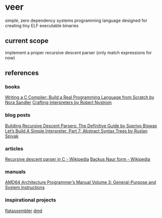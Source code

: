 # veer
simple, zero dependency systems programming language designed for creating tiny ELF executable binaries

## current scope
implement a proper recursive descent parser (only match expressions for now)

## references

### books
[Writing a C Compiler: Build a Real Programming Language from Scratch by Nora Sandler](https://nostarch.com/writing-c-compiler)
[Crafting Interpreters by Robert Nystrom](https://craftinginterpreters.com/)

### blog posts
[Building Recursive Descent Parsers: The Definitive Guide by Supriyo Biswas](https://www.booleanworld.com/building-recursive-descent-parsers-definitive-guide/)
[Let’s Build A Simple Interpreter. Part 7: Abstract Syntax Trees by Ruslan Spivak](https://ruslanspivak.com/lsbasi-part7/)

### articles
[Recursive descent parser in C - Wikipedia](https://en.wikipedia.org/wiki/Recursive_descent_parser#C_implementation)
[Backus Naur form - Wikipedia](https://en.wikipedia.org/wiki/Backus%E2%80%93Naur_form)

### manuals
[AMD64 Architecture Programmer’s Manual Volume 3: General-Purpose and System Instructions](https://community.amd.com/sdtpp67534/attachments/sdtpp67534/processors-discussions/29160/1/AMD64-3.pdf)

### inspirational projects
[flatassembler](https://github.com/tgrysztar/fasm)
[dmd](https://github.com/dlang/dmd/)